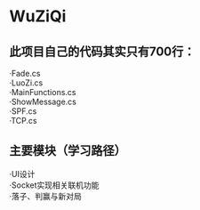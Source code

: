 # WuZiQi

## 此项目自己的代码其实只有700行：
·Fade.cs<br>
·LuoZi.cs<br>
·MainFunctions.cs<br>
·ShowMessage.cs<br>
·SPF.cs<br>
·TCP.cs<br>
## 主要模块（学习路径）
·UI设计<br>
·Socket实现相关联机功能<br>
·落子、判赢与新对局<br>
